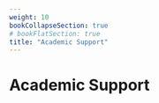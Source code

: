 ```yaml
---
weight: 10
bookCollapseSection: true
# bookFlatSection: true
title: "Academic Support"
---
```


# Academic Support


